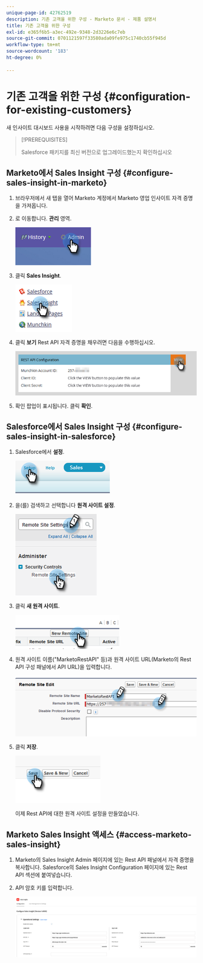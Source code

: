 ```yaml
---
unique-page-id: 42762519
description: 기존 고객을 위한 구성 - Marketo 문서 - 제품 설명서
title: 기존 고객을 위한 구성
exl-id: e365f6b5-a3ec-492e-9348-2d3226e6c7eb
source-git-commit: 0701121597f33580ada09fe975c1740cb55f945d
workflow-type: tm+mt
source-wordcount: '183'
ht-degree: 0%

---
```


# 기존 고객을 위한 구성 {#configuration-for-existing-customers}

새 인사이트 대시보드 사용을 시작하려면 다음 구성을 설정하십시오.

>[!PREREQUISITES]
>
>Salesforce 패키지를 최신 버전으로 업그레이드했는지 확인하십시오

## Marketo에서 Sales Insight 구성 {#configure-sales-insight-in-marketo}

1. 브라우저에서 새 탭을 열어 Marketo 계정에서 Marketo 영업 인사이트 자격 증명을 가져옵니다.

1. 로 이동합니다. **관리** 영역.

   ![](assets/configuration-for-existing-customers-1.png)

1. 클릭 **Sales Insight**.

   ![](assets/configuration-for-existing-customers-2.png)

1. 클릭 **보기** Rest API 자격 증명을 채우려면 다음을 수행하십시오.

   ![](assets/configuration-for-existing-customers-3.png)

1. 확인 팝업이 표시됩니다. 클릭 **확인**.

## Salesforce에서 Sales Insight 구성 {#configure-sales-insight-in-salesforce}

1. Salesforce에서 **설정**.

   ![](assets/configuration-for-existing-customers-4.png)

1. 을(를) 검색하고 선택합니다 **원격 사이트 설정**.

   ![](assets/configuration-for-existing-customers-5.png)

1. 클릭 **새 원격 사이트**.

   ![](assets/configuration-for-existing-customers-6.png)

1. 원격 사이트 이름(&quot;MarketoRestAPI&quot; 등)과 원격 사이트 URL(Marketo의 Rest API 구성 패널에서 API URL)을 입력합니다.

   ![](assets/configuration-for-existing-customers-7.png)

1. 클릭 **저장**.

   ![](assets/configuration-for-existing-customers-8.png)

   이제 Rest API에 대한 원격 사이트 설정을 만들었습니다.

## Marketo Sales Insight 액세스 {#access-marketo-sales-insight}

1. Marketo의 Sales Insight Admin 페이지에 있는 Rest API 패널에서 자격 증명을 복사합니다. Salesforce의 Sales Insight Configuration 페이지에 있는 Rest API 섹션에 붙여넣습니다.

1. API 암호 키를 입력합니다.

   ![](assets/configuration-for-existing-customers-9.png)
